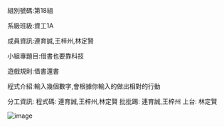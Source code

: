 組別號碼:第18組


系級班級:資工1A


成員資訊:連育誠,王梓州,林定賢


小組專題目:借書也要靠科技


遊戲規則:借書還書


程式介紹:輸入幾個數字,會根據你輸入的做出相對的行動


分工資訊:
程式碼: 連育誠,王梓州,林定賢
批批踢: 連育誠,王梓州
上台: 林定賢


![image](https://github.com/user-attachments/assets/acbfeaa0-ea65-4281-b17f-f6692b626b44)
